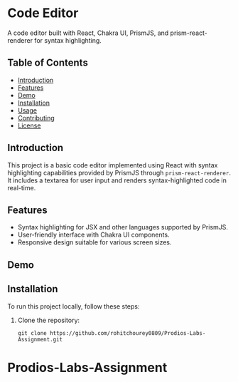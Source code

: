 # Code Editor

A code editor built with React, Chakra UI, PrismJS, and prism-react-renderer for syntax highlighting.

## Table of Contents

- [Introduction](#introduction)
- [Features](#features)
- [Demo](#demo)
- [Installation](#installation)
- [Usage](#usage)
- [Contributing](#contributing)
- [License](#license)

## Introduction

This project is a basic code editor implemented using React with syntax highlighting capabilities provided by PrismJS through `prism-react-renderer`. It includes a textarea for user input and renders syntax-highlighted code in real-time.

## Features

- Syntax highlighting for JSX and other languages supported by PrismJS.
- User-friendly interface with Chakra UI components.
- Responsive design suitable for various screen sizes.

## Demo



## Installation

To run this project locally, follow these steps:

1. Clone the repository:

   ```
   git clone https://github.com/rohitchourey0809/Prodios-Labs-Assignment.git
   ```
# Prodios-Labs-Assignment
